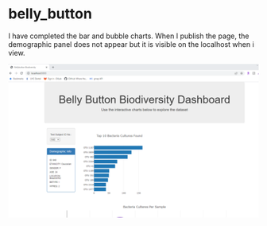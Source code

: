 # belly_button

I have completed the bar and bubble charts. When I publish the page, the demographic panel does not appear but it is visible on the localhost when i view.

![local](https://github.com/stacybeauregard/belly_button/blob/main/localhostDemoPanel.png)
